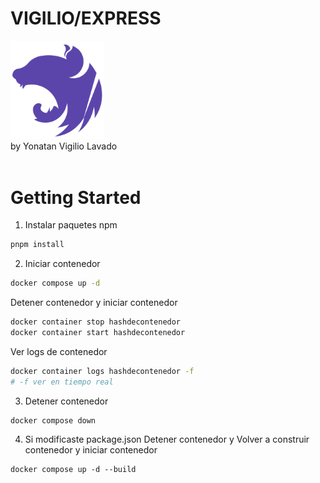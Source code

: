 # VIGILIO/EXPRESS

<img src="./public/images/logo.png" width="150">
<br>
by Yonatan Vigilio Lavado
<br><br>

# Getting Started

1. Instalar paquetes npm

```bash
pnpm install
```

2. Iniciar contenedor

```bash
docker compose up -d
```

Detener contenedor y iniciar contenedor

```bash
docker container stop hashdecontenedor
docker container start hashdecontenedor
```

Ver logs de contenedor

```bash
docker container logs hashdecontenedor -f
# -f ver en tiempo real
```

3. Detener contenedor

```bash
docker compose down
```

4. Si modificaste package.json Detener contenedor y Volver a construir contenedor y iniciar contenedor

```
docker compose up -d --build
```
